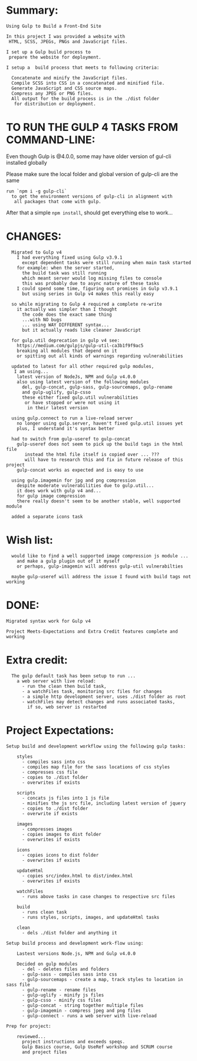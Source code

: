 # Summary:

    Using Gulp to Build a Front-End Site

    In this project I was provided a website with
     HTML, SCSS, JPEGs, PNGs and JavaScript files.

    I set up a Gulp build process to
     prepare the website for deployment.

    I setup a  build process that meets to following criteria:

      Concatenate and minify the JavaScript files.
      Compile SCSS into CSS in a concatenated and minified file.
      Generate JavaScript and CSS source maps.
      Compress any JPEG or PNG files.
      All output for the build process is in the ./dist folder
       for distribution or deployment.

# TO RUN THE GULP 4 TASKS FROM COMMAND-LINE:

  Even though Gulp is @4.0.0,
  some may have older version of gul-cli installed globally

  Please make sure the local folder and global version of gulp-cli are the same

    run `npm i -g gulp-cli`
      to get the environment versions of gulp-cli in alignment with
       all packages that come with gulp.

  After that a simple `npm install`, should get everything else to work...

# CHANGES:

      Migrated to Gulp v4
        I had everything fixed using Gulp v3.9.1
          except dependent tasks were still running when main task started
        for example: when the server started,
          the build task was still running
          which meant server would log missing files to console
          this was probably due to async nature of these tasks
        I could spend some time, figuring out promises in Gulp v3.9.1
          but using series in Gulp v4 makes this really easy

      so while migrating to Gulp 4 required a complete re-write
        it actually was simpler than I thought
          the code does the exact same thing
          ...with NO bugs
          ... using WAY DIFFERENT syntax...
          but it actually reads like cleaner JavaScript

      for gulp.util deprecation in gulp v4 see:
        https://medium.com/gulpjs/gulp-util-ca3b1f9f9ac5
        breaking all modules that depend on it
        or spitting out all kinds of warnings regarding vulnerabilities

      updated to latest for all other required gulp modules,
       I am using...
        latest version of NodeJs, NPM and Gulp v4.0.0
        also using latest version of the following modules
          del, gulp-concat, gulp-sass, gulp-sourcemaps, gulp-rename
          and gulp-uglify, gulp-csso
          these either fixed gulp.util vulnerabilities
           or have stopped or were not using it
            in their latest version

      using gulp.connect to run a live-reload server
        no longer using gulp.server, haven't fixed gulp.util issues yet
        plus, I understand it's syntax better

      had to switch from gulp-useref to gulp-concat
        gulp-useref does not seem to pick up the build tags in the html file
           instead the html file itself is copied over ... ???
           will have to research this and fix in future release of this project
        gulp-concat works as expected and is easy to use

      using gulp.imagemin for jpg and png compression
        despite moderate vulnerabilities due to gulp.util...
        it does work with gulp v4 and...
        for gulp image compression
        there really doesn't seem to be another stable, well supported module

      added a separate icons task

# Wish list:

      would like to find a well supported image compression js module ...
        and make a gulp plugin out of it myself
        or perhaps, gulp-imagemin will address gulp-util vulnerabilties

      maybe gulp-useref will address the issue I found with build tags not working

# DONE:

    Migrated syntax work for Gulp v4

    Project Meets-Expectations and Extra Credit features complete and working

# Extra credit:

      The gulp default task has been setup to run ...
        a web server with live reload:
          - run the clean then build task,
          - a watchFiles task, monitoring src files for changes
          - a simple http development server, uses ./dist folder as root
          - watchFiles may detect changes and runs associated tasks,
            if so, web server is restarted

# Project Expectations:    

    Setup build and development workflow using the following gulp tasks:

        styles
          - compiles sass into css
          - compiles map file for the sass locations of css styles
          - compresses css file
          - copies to ./dist folder
          - overwrites if exists

        scripts
          - concats js files into 1 js file
          - minifies the js src file, including latest version of jquery
          - copies to ./dist folder
          - overwrite if exists

        images
          - compresses images
          - copies images to dist folder
          - overwrites if exists

        icons
          - copies icons to dist folder
          - overwrites if exists

        updateHtml
          - copies src/index.html to dist/index.html
          - overwrites if exists

        watchFiles
          - runs above tasks in case changes to respective src files

        build
          - runs clean task
          - runs styles, scripts, images, and updateHtml tasks

        clean
          - dels ./dist folder and anything it

    Setup build process and development work-flow using:

        Lastest versions Node.js, NPM and Gulp v4.0.0

        Decided on gulp modules  
          - del - deletes files and folders
          - gulp-sass - compiles sass into css
          - gulp-sourcemaps - create a map, track styles to location in sass file
          - gulp-rename - rename files
          - gulp-uglify - minify js files
          - gulp-csso - minify css files
          - gulp-concat - string together multiple files
          - gulp-imagemin - compress jpeg and png files
          - gulp-connect - runs a web server with live-reload

    Prep for project:

        reviewed...
          project instructions and exceeds speqs.
          Gulp Basics course, Gulp UseRef workshop and SCRUM course
          and project files
